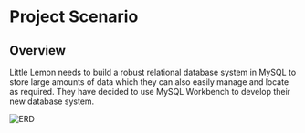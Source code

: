 # Project Scenario

## Overview
Little Lemon needs to build a robust relational database system in MySQL to store large amounts of data which they can also easily manage and locate as required. They have decided to use MySQL Workbench to develop their new database system.

![ERD](https://i.imgur.com/NaTMtSA.png)
